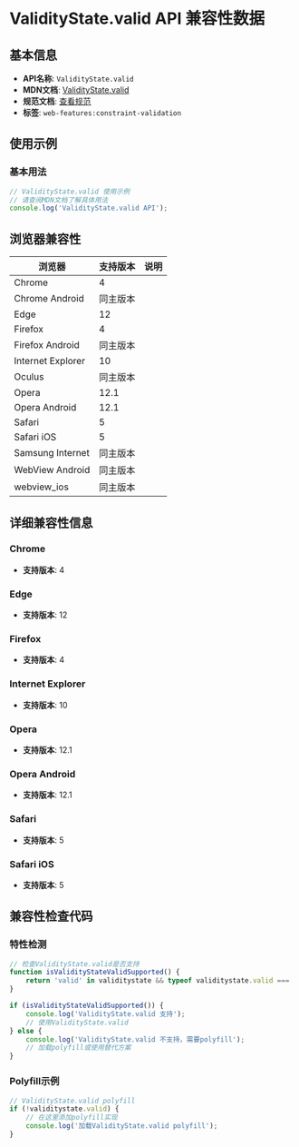 # ValidityState.valid API 兼容性数据

## 基本信息

- **API名称**: `ValidityState.valid`
- **MDN文档**: [ValidityState.valid](https://developer.mozilla.org/docs/Web/API/ValidityState/valid)
- **规范文档**: [查看规范](https://html.spec.whatwg.org/multipage/form-control-infrastructure.html#dom-validitystate-valid-dev)
- **标签**: `web-features:constraint-validation`

## 使用示例

### 基本用法

```javascript
// ValidityState.valid 使用示例
// 请查阅MDN文档了解具体用法
console.log('ValidityState.valid API');
```

## 浏览器兼容性

| 浏览器 | 支持版本 | 说明 |
|--------|----------|------|
| Chrome | 4 |  |
| Chrome Android | 同主版本 |  |
| Edge | 12 |  |
| Firefox | 4 |  |
| Firefox Android | 同主版本 |  |
| Internet Explorer | 10 |  |
| Oculus | 同主版本 |  |
| Opera | 12.1 |  |
| Opera Android | 12.1 |  |
| Safari | 5 |  |
| Safari iOS | 5 |  |
| Samsung Internet | 同主版本 |  |
| WebView Android | 同主版本 |  |
| webview_ios | 同主版本 |  |

## 详细兼容性信息

### Chrome

- **支持版本**: 4

### Edge

- **支持版本**: 12

### Firefox

- **支持版本**: 4

### Internet Explorer

- **支持版本**: 10

### Opera

- **支持版本**: 12.1

### Opera Android

- **支持版本**: 12.1

### Safari

- **支持版本**: 5

### Safari iOS

- **支持版本**: 5

## 兼容性检查代码

### 特性检测

```javascript
// 检查ValidityState.valid是否支持
function isValidityStateValidSupported() {
    return 'valid' in validitystate && typeof validitystate.valid === 'function';
}

if (isValidityStateValidSupported()) {
    console.log('ValidityState.valid 支持');
    // 使用ValidityState.valid
} else {
    console.log('ValidityState.valid 不支持，需要polyfill');
    // 加载polyfill或使用替代方案
}
```

### Polyfill示例

```javascript
// ValidityState.valid polyfill
if (!validitystate.valid) {
    // 在这里添加polyfill实现
    console.log('加载ValidityState.valid polyfill');
}
```

